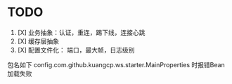 # TODO

1. [X] 业务抽象：认证，重连，踢下线，连接心跳
2. [X] 缓存层抽象
3. [X] 配置文件化： 端口，最大帧，日志级别

包名如下 config.com.github.kuangcp.ws.starter.MainProperties 时报错Bean加载失败